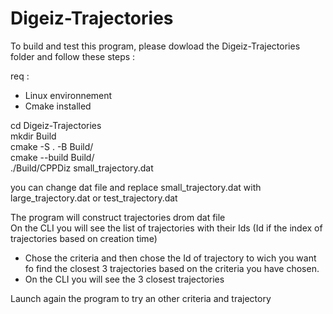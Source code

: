 # Digeiz-Trajectories

To build and test this program, please dowload the  Digeiz-Trajectories folder and follow these steps :

req : 
- Linux environnement 
- Cmake installed 

cd Digeiz-Trajectories <br>
mkdir Build <br>
cmake -S . -B Build/ <br>
cmake --build Build/ <br>
./Build/CPPDiz small_trajectory.dat <br>

you can change dat file and replace small_trajectory.dat  with large_trajectory.dat or test_trajectory.dat <br>

The program will construct trajectories drom dat file <br> 
On the CLI you will see the list of trajectories with their Ids (Id if the index of trajectories based on creation time)<br>

- Chose the criteria  and then chose the Id of trajectory to wich you want fo find the closest 3 trajectories based on the criteria you have chosen.<br>
- On the CLI you will see the 3 closest trajectories<br>

Launch again the program to try an other criteria and trajectory<br>
